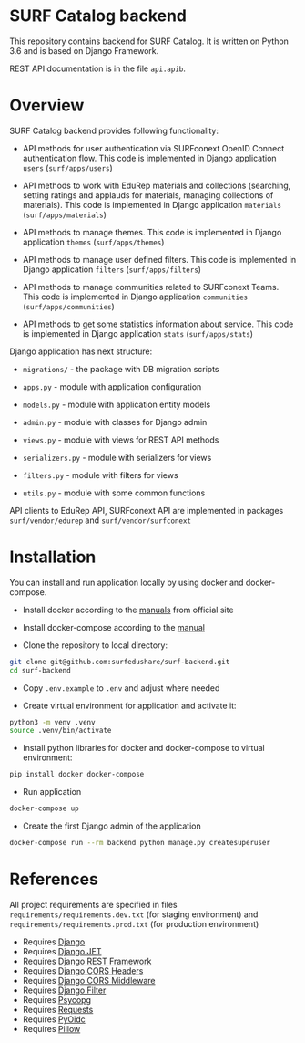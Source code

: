 # SURF Catalog backend

This repository contains backend for SURF Catalog. It is written on
Python 3.6 and is based on Django Framework.

REST API documentation is in the file `api.apib`.

# Overview

SURF Catalog backend provides following functionality:

* API methods for user authentication via SURFconext OpenID Connect
authentication flow. This code is implemented in Django
application `users` (`surf/apps/users`)

* API methods to work with EduRep materials and collections (searching,
setting ratings and applauds for materials, managing collections of
materials). This code is implemented in Django application `materials`
(`surf/apps/materials`)

* API methods to manage themes. This code is implemented in Django
application `themes` (`surf/apps/themes`)

* API methods to manage user defined filters. This code is implemented
in Django application `filters` (`surf/apps/filters`)

* API methods to manage communities related to SURFconext Teams.
This code is implemented in Django application `communities`
(`surf/apps/communities`)

* API methods to get some statistics information about service.
This code is implemented in Django application `stats`
(`surf/apps/stats`)

Django application has next structure:

* `migrations/` - the package with DB migration scripts

* `apps.py` - module with application configuration

* `models.py` - module with application entity models

* `admin.py` - module with classes for Django admin

* `views.py` - module with views for REST API methods

* `serializers.py` - module with serializers for views

* `filters.py` - module with filters for views

* `utils.py` - module with some common functions

API clients to EduRep API, SURFconext API are implemented in packages
`surf/vendor/edurep` and `surf/vendor/surfconext`

# Installation

You can install and run application locally by using docker
and docker-compose.

* Install docker according to the
[manuals](https://docs.docker.com/install/overview/) from official site

* Install docker-compose according to the
[manual](https://docs.docker.com/compose/install/#install-compose)

* Clone the repository to local directory:

```sh
git clone git@github.com:surfedushare/surf-backend.git
cd surf-backend
```

* Copy ``.env.example`` to ``.env`` and adjust where needed

* Create virtual environment for application and activate it:

```sh
python3 -m venv .venv
source .venv/bin/activate
```

* Install python libraries for docker and docker-compose to virtual
environment:

```sh
pip install docker docker-compose
```

* Run application

```sh
docker-compose up
```

* Create the first Django admin of the application

```sh
docker-compose run --rm backend python manage.py createsuperuser
```

# References

All project requirements are specified in files
`requirements/requirements.dev.txt` (for staging environment) and
`requirements/requirements.prod.txt` (for production environment)

* Requires [Django](https://www.djangoproject.com/)
* Requires [Django JET](https://github.com/geex-arts/django-jet)
* Requires [Django REST Framework](http://www.django-rest-framework.org/)
* Requires [Django CORS Headers](https://github.com/ottoyiu/django-cors-headers)
* Requires [Django CORS Middleware](https://github.com/zestedesavoir/django-cors-middleware/)
* Requires [Django Filter](https://github.com/carltongibson/django-filter/)
* Requires [Psycopg](http://initd.org/psycopg/)
* Requires [Requests](https://github.com/requests/requests)
* Requires [PyOidc](https://github.com/rohe/pyoidc)
* Requires [Pillow](https://github.com/python-pillow/Pillow)

